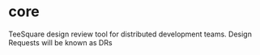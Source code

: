# core
TeeSquare design review tool for distributed development teams. Design Requests will be known as DRs
